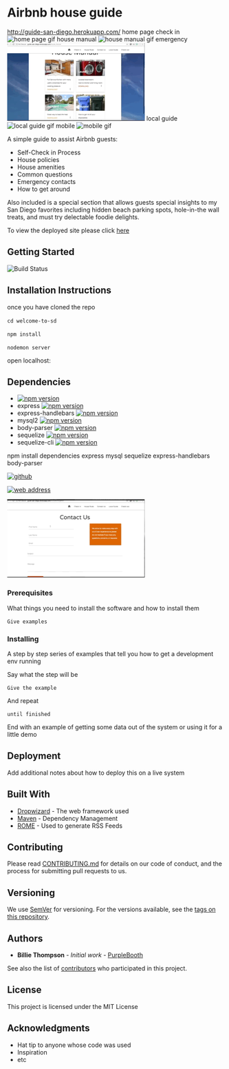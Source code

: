 # Airbnb house guide 
http://guide-san-diego.herokuapp.com/
home page check in
![home page gif](/assets/images/home_page-check_in.gif)
house manual
![house manual gif](/assets/images/house_manual.gif)
emergency
![house manual emergency gif](/assets/images/house_manual_emergency.gif)
local guide
![local guide gif](/assets/images/local_guide.gif)
mobile
![mobile gif](/assets/images/mobile.gif)

A simple guide to assist Airbnb guests:

* Self-Check in Process
* House policies
* House amenities
* Common questions
* Emergency contacts
* How to get around


Also included is a special section that allows guests special insights to my San Diego favorites including hidden beach parking spots, hole-in-the wall treats, and must try delectable foodie delights.

To view the deployed site please click [here](http://guide-san-diego.herokuapp.com/) 

## Getting Started
![Build Status](https://travis-ci.org/dwyl/esta.svg?branch=master)

## Installation Instructions

once you have cloned the repo

`cd welcome-to-sd`

`npm install`

`nodemon server`

open localhost:

## Dependencies
* [![npm version](https://badge.fury.io/js/npm.svg)](https://badge.fury.io/js/npm)
* express            [![npm version](https://badge.fury.io/js/express.svg)](https://badge.fury.io/js/express)
* express-handlebars [![npm version](https://badge.fury.io/js/express-handlebars.svg)](https://badge.fury.io/js/express-handlebars)
* mysql2             [![npm version](https://badge.fury.io/js/mysql2.svg)](https://badge.fury.io/js/mysql2)
* body-parser        [![npm version](https://badge.fury.io/js/body-parser.svg)](https://badge.fury.io/js/body-parser)
* sequelize          [![npm version](https://badge.fury.io/js/sequelize.svg)](https://badge.fury.io/js/sequelize)
* sequelize-cli      [![npm version](https://badge.fury.io/js/sequelize-cli.svg)](https://badge.fury.io/js/sequelize-cli)

npm install
dependencies
  express
  mysql
  sequelize
  express-handlebars
  body-parser
  
  <a href="https://github.com/markjnkim/welcome-to-sd/assets/images/house_manual.gif"><img src="https://github.com/markjnkim/welcome-to-sd/assets/images/house_manual.gif" alt="github"/></a>
  
  <a href="http://guide-san-diego.herokuapp.com/assets/images/house_manual.gif"><img src="http://guide-san-diego.herokuapp.com/assets/images/house_manual.gif" alt="web address"/></a>



![contact gif](/assets/images/contact_pg.gif)

### Prerequisites

What things you need to install the software and how to install them

```
Give examples
```

### Installing

A step by step series of examples that tell you how to get a development env running

Say what the step will be

```
Give the example
```

And repeat

```
until finished
```

End with an example of getting some data out of the system or using it for a little demo

## Deployment

Add additional notes about how to deploy this on a live system

## Built With

* [Dropwizard](http://www.dropwizard.io/1.0.2/docs/) - The web framework used
* [Maven](https://maven.apache.org/) - Dependency Management
* [ROME](https://rometools.github.io/rome/) - Used to generate RSS Feeds

## Contributing

Please read [CONTRIBUTING.md](https://gist.github.com/PurpleBooth/b24679402957c63ec426) for details on our code of conduct, and the process for submitting pull requests to us.

## Versioning

We use [SemVer](http://semver.org/) for versioning. For the versions available, see the [tags on this repository](https://github.com/your/project/tags). 

## Authors

* **Billie Thompson** - *Initial work* - [PurpleBooth](https://github.com/PurpleBooth)

See also the list of [contributors](https://github.com/your/project/contributors) who participated in this project.

## License

This project is licensed under the MIT License 

## Acknowledgments

* Hat tip to anyone whose code was used
* Inspiration
* etc
